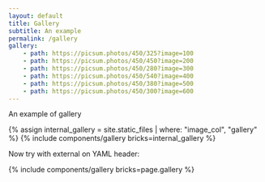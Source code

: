 ```yaml
---
layout: default
title: Gallery
subtitle: An example 
permalink: /gallery
gallery:
    - path: https://picsum.photos/450/325?image=100 
    - path: https://picsum.photos/450/450?image=200 
    - path: https://picsum.photos/450/280?image=300 
    - path: https://picsum.photos/450/540?image=400 
    - path: https://picsum.photos/450/380?image=500 
    - path: https://picsum.photos/450/300?image=600 
---
```



An example of gallery


{% assign internal_gallery = site.static_files | where: "image_col", "gallery" %}
{% include components/gallery bricks=internal_gallery %}


Now try with external on YAML header:

{% include components/gallery bricks=page.gallery %}